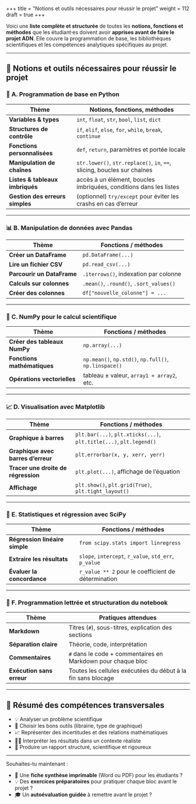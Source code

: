 +++
title = "Notions et outils nécessaires pour réussir le projet"
weight = 112
draft = true
+++

Voici une **liste complète et structurée** de toutes les **notions, fonctions et méthodes** que les étudiant·es doivent avoir **apprises avant de faire le projet ADN**. Elle couvre la programmation de base, les bibliothèques scientifiques et les compétences analytiques spécifiques au projet.

---

## 🧠 **Notions et outils nécessaires pour réussir le projet**

### 🧾 **A. Programmation de base en Python**

| Thème                           | Notions, fonctions, méthodes                                             |
| ------------------------------- | ------------------------------------------------------------------------ |
| **Variables & types**           | `int`, `float`, `str`, `bool`, `list`, `dict`                            |
| **Structures de contrôle**      | `if`, `elif`, `else`, `for`, `while`, `break`, `continue`                |
| **Fonctions personnalisées**    | `def`, `return`, paramètres et portée locale                             |
| **Manipulation de chaînes**     | `str.lower()`, `str.replace()`, `in`, `==`, slicing, boucles sur chaînes |
| **Listes & tableaux imbriqués** | accès à un élément, boucles imbriquées, conditions dans les listes       |
| **Gestion des erreurs simples** | (optionnel) `try/except` pour éviter les crashs en cas d’erreur          |

---

### 📊 **B. Manipulation de données avec Pandas**

| Thème                      | Fonctions / méthodes                    |
| -------------------------- | --------------------------------------- |
| **Créer un DataFrame**     | `pd.DataFrame(...)`                     |
| **Lire un fichier CSV**    | `pd.read_csv(...)`                      |
| **Parcourir un DataFrame** | `.iterrows()`, indexation par colonne   |
| **Calculs sur colonnes**   | `.mean()`, `.round()`, `.sort_values()` |
| **Créer des colonnes**     | `df["nouvelle_colonne"] = ...`          |

---

### 🧮 **C. NumPy pour le calcul scientifique**

| Thème                        | Fonctions / méthodes                                  |
| ---------------------------- | ----------------------------------------------------- |
| **Créer des tableaux NumPy** | `np.array(...)`                                       |
| **Fonctions mathématiques**  | `np.mean()`, `np.std()`, `np.full()`, `np.linspace()` |
| **Opérations vectorielles**  | tableau ± valeur, `array1 + array2`, etc.             |

---

### 📈 **D. Visualisation avec Matplotlib**

| Thème                               | Fonctions / méthodes                                                |
| ----------------------------------- | ------------------------------------------------------------------- |
| **Graphique à barres**              | `plt.bar(...)`, `plt.xticks(...)`, `plt.title(...)`, `plt.legend()` |
| **Graphique avec barres d’erreur**  | `plt.errorbar(x, y, xerr, yerr)`                                    |
| **Tracer une droite de régression** | `plt.plot(...)`, affichage de l’équation                            |
| **Affichage**                       | `plt.show()`, `plt.grid(True)`, `plt.tight_layout()`                |

---

### 📐 **E. Statistiques et régression avec SciPy**

| Thème                          | Fonctions / méthodes                                  |
| ------------------------------ | ----------------------------------------------------- |
| **Régression linéaire simple** | `from scipy.stats import linregress`                  |
| **Extraire les résultats**     | `slope`, `intercept`, `r_value`, `std_err`, `p_value` |
| **Évaluer la concordance**     | `r_value ** 2` pour le coefficient de détermination   |

---

### 📓 **F. Programmation lettrée et structuration du notebook**

| Thème                     | Pratiques attendues                                          |
| ------------------------- | ------------------------------------------------------------ |
| **Markdown**              | Titres (`#`), sous-titres, explication des sections          |
| **Séparation claire**     | Théorie, code, interprétation                                |
| **Commentaires**          | `#` dans le code + commentaires en Markdown pour chaque bloc |
| **Exécution sans erreur** | Toutes les cellules exécutées du début à la fin sans blocage |

---

## 🧪 Résumé des compétences transversales

* 💡 Analyser un problème scientifique
* 🧰 Choisir les bons outils (librairie, type de graphique)
* 📈 Représenter des incertitudes et des relations mathématiques
* 🧑‍🔬 Interpréter les résultats dans un contexte réaliste
* 🧹 Produire un rapport structuré, scientifique et rigoureux

---

Souhaites-tu maintenant :

* 📄 Une **fiche synthèse imprimable** (Word ou PDF) pour les étudiants ?
* 💡 Des **exercices préparatoires** pour pratiquer chaque bloc avant le projet ?
* 🎓 Un **autoévaluation guidée** à remettre avant le projet ?
